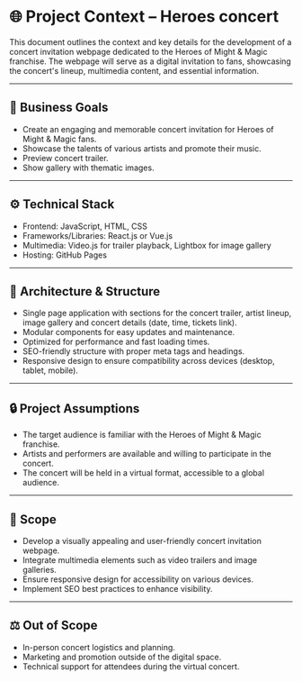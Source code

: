# 🌐 Project Context – Heroes concert

This document outlines the context and key details for the development of a concert invitation webpage dedicated to the Heroes of Might & Magic franchise. The webpage will serve as a digital invitation to fans, showcasing the concert's lineup, multimedia content, and essential information.

---

## 🧭 Business Goals

- Create an engaging and memorable concert invitation for Heroes of Might & Magic fans.
- Showcase the talents of various artists and promote their music.
- Preview concert trailer.
- Show gallery with thematic images.

---

## ⚙️ Technical Stack

- Frontend: JavaScript, HTML, CSS
- Frameworks/Libraries: React.js or Vue.js
- Multimedia: Video.js for trailer playback, Lightbox for image gallery
- Hosting: GitHub Pages

---

## 🧩 Architecture & Structure

- Single page application with sections for the concert trailer, artist lineup, image gallery and concert details (date, time, tickets link).
- Modular components for easy updates and maintenance.
- Optimized for performance and fast loading times.
- SEO-friendly structure with proper meta tags and headings.
- Responsive design to ensure compatibility across devices (desktop, tablet, mobile).

---

## 🔒 Project Assumptions

- The target audience is familiar with the Heroes of Might & Magic franchise.
- Artists and performers are available and willing to participate in the concert.
- The concert will be held in a virtual format, accessible to a global audience.

---

## 🧠 Scope

- Develop a visually appealing and user-friendly concert invitation webpage.
- Integrate multimedia elements such as video trailers and image galleries.
- Ensure responsive design for accessibility on various devices.
- Implement SEO best practices to enhance visibility.

---

## ⚖️ Out of Scope

- In-person concert logistics and planning.
- Marketing and promotion outside of the digital space.
- Technical support for attendees during the virtual concert.
